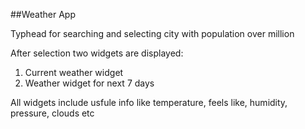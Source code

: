 ##Weather App

Typhead for searching and selecting city with population over million

After selection two widgets are displayed:<br/>
  1. Current weather widget<br/>
  2. Weather widget for next 7 days

All widgets include usfule info like temperature, feels like, humidity, pressure, clouds etc
